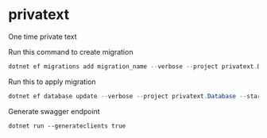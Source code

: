 # privatext
One time private text

Run this command to create migration
``` powershell
dotnet ef migrations add migration_name --verbose --project privatext.Database --startup-project privatext
```

Run this to apply migration
``` powershell 
dotnet ef database update --verbose --project privatext.Database --startup-project privatext
```

Generate swagger endpoint

```
dotnet run --generateclients true
```